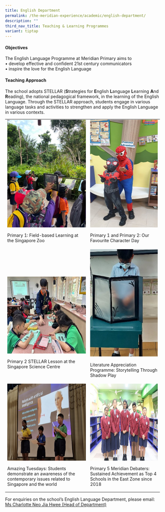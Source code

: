 ```yaml
---
title: English Department
permalink: /the-meridian-experience/academic/english-department/
description: ""
third_nav_title: Teaching & Learning Programmes
variant: tiptap
---
```

<h4>Objectives</h4>
<p>The English Language Programme at Meridian Primary aims to
<br>• develop effective and confident 21st century communicators
<br>• inspire the love for the English Language
<br>
</p>
<h4>Teaching Approach</h4>
<p>The school adopts STELLAR (<strong>S</strong>trategies for <strong>E</strong>nglish <strong>L</strong>anguage <strong>L</strong>earning <strong>A</strong>nd <strong>R</strong>eading),
the national pedagogical framework, in the learning of the English Language.
Through the STELLAR approach, students engage in various language tasks
and activities to strengthen and apply the English Language in various
contexts.</p>
<table style="minWidth: 50px">
<colgroup>
<col>
<col>
</colgroup>
<tbody>
<tr>
<td rowspan="1" colspan="1">
<div class="isomer-image-wrapper">
<img style="width:280px;height:350px;float:center" height="auto" width="100%" src="/images/The%20Meridian%20Experience/English%20Dept/2024_EL1.jpg">
</div>
<p>Primary 1: Field-based Learning at the Singapore Zoo</p>
</td>
<td rowspan="1" colspan="1">
<div class="isomer-image-wrapper">
<img style="width:280px;height:350px;float:center" height="auto" width="100%" src="/images/The%20Meridian%20Experience/English%20Dept/2024_EL2.jpg">
</div>
<p>Primary 1 and Primary 2: Our Favourite Character Day</p>
</td>
</tr>
<tr>
<td rowspan="1" colspan="1">
<p>
<br>
<br>
</p>
<div class="isomer-image-wrapper">
<img style="width:380px;height:250px;float:center" height="auto" width="100%" src="/images/The%20Meridian%20Experience/English%20Dept/2024_EL3.jpg">
</div>
<p>Primary 2 STELLAR Lesson at the Singapore Science Centre</p>
</td>
<td rowspan="1" colspan="1">
<div class="isomer-image-wrapper">
<img style="width:280px;height:350px;float:center" height="auto" width="100%" src="/images/The%20Meridian%20Experience/English%20Dept/2024_EL4.jpg">
</div>
<p>Literature Appreciation Programme: Storytelling Through Shadow Play</p>
</td>
</tr>
<tr>
<td rowspan="1" colspan="1">
<div class="isomer-image-wrapper">
<img style="width:350px;height:250px;float:center" height="auto" width="100%" src="/images/The%20Meridian%20Experience/English%20Dept/2024_EL5.jpg">
</div>
<p>Amazing Tuesdays: Students demonstrate an awareness of the contemporary
issues related to Singapore and the world</p>
</td>
<td rowspan="1" colspan="1">
<div class="isomer-image-wrapper">
<img style="width:380px;height:250px;float:center" height="auto" width="100%" src="/images/The%20Meridian%20Experience/English%20Dept/2024_EL6.jpg">
</div>
<p>Primary 5 Meridian Debaters: Sustained Achievement as Top 4 Schools in
the East Zone since 2018</p>
</td>
</tr>
</tbody>
</table>
<p>For enquiries on the school’s English Language Department, please email:
<br><a href="mailto:neo_jia_hwee@moe.edu.sg" rel="noopener noreferrer nofollow" target="_blank">Ms Charlotte Neo Jia Hwee (Head of Department)</a>
</p>
<p></p>